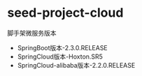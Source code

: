 # seed-project-cloud


脚手架微服务版本
- SpringBoot版本-2.3.0.RELEASE
- SpringCloud版本-Hoxton.SR5
- SpringCloud-alibaba版本-2.2.0.RELEASE
